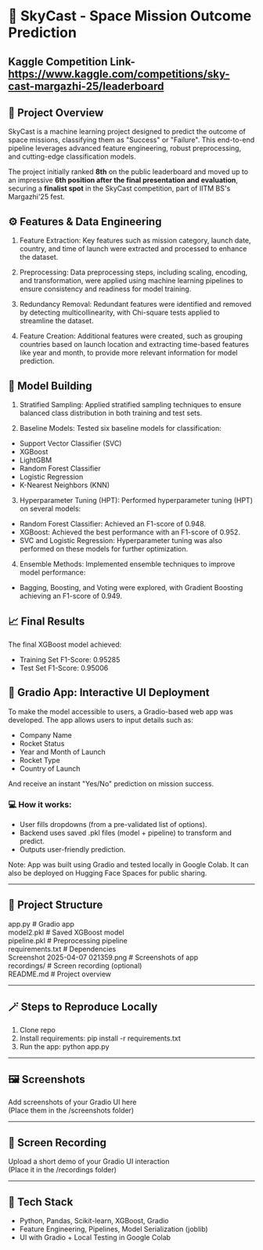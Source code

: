 # 🚀 SkyCast - Space Mission Outcome Prediction

## Kaggle Competition Link- https://www.kaggle.com/competitions/sky-cast-margazhi-25/leaderboard


## 📝 Project Overview 
SkyCast is a machine learning project designed to predict the outcome of space missions, classifying them as "Success" or "Failure". This end-to-end pipeline leverages advanced feature engineering, robust preprocessing, and cutting-edge classification models.

The project initially ranked **8th** on the public leaderboard and moved up to an impressive **6th position after the final presentation and evaluation**, securing a **finalist spot** in the SkyCast competition, part of IITM BS's Margazhi'25 fest.



## ⚙️ Features & Data Engineering
1. Feature Extraction: Key features such as mission category, launch date, country, and time of launch were extracted and processed to enhance the dataset.

2. Preprocessing: Data preprocessing steps, including scaling, encoding, and transformation, were applied using machine learning pipelines to ensure consistency and readiness for model training.

3. Redundancy Removal: Redundant features were identified and removed by detecting multicollinearity, with Chi-square tests applied to streamline the dataset.

4. Feature Creation: Additional features were created, such as grouping countries based on launch location and extracting time-based features like year and month, to provide more relevant information for model prediction.

## 🤖 Model Building
1. Stratified Sampling: Applied stratified sampling techniques to ensure balanced class distribution in both training and test sets.

2. Baseline Models: Tested six baseline models for classification:
   
  * Support Vector Classifier (SVC)
  * XGBoost
  * LightGBM
  * Random Forest Classifier
  * Logistic Regression
  * K-Nearest Neighbors (KNN)

3. Hyperparameter Tuning (HPT): Performed hyperparameter tuning (HPT) on several models:

* Random Forest Classifier: Achieved an F1-score of 0.948.
* XGBoost: Achieved the best performance with an F1-score of 0.952.
* SVC and Logistic Regression: Hyperparameter tuning was also performed on these models for further optimization.

4. Ensemble Methods: Implemented ensemble techniques to improve model performance:

* Bagging, Boosting, and Voting were explored, with Gradient Boosting achieving an F1-score of 0.949.

## 📈 Final Results
The final XGBoost model achieved:

* Training Set F1-Score: 0.95285
* Test Set F1-Score: 0.95006


## 🧪 Gradio App: Interactive UI Deployment  

To make the model accessible to users, a Gradio-based web app was developed. The app allows users to input details such as:

- Company Name
- Rocket Status
- Year and Month of Launch
- Rocket Type
- Country of Launch

And receive an instant "Yes/No" prediction on mission success.

### 💻 How it works:

- User fills dropdowns (from a pre-validated list of options).
- Backend uses saved .pkl files (model + pipeline) to transform and predict.
- Outputs user-friendly prediction.

Note: App was built using Gradio and tested locally in Google Colab. It can also be deployed on Hugging Face Spaces for public sharing.

---

## 📁 Project Structure

app.py                  # Gradio app  
model2.pkl              # Saved XGBoost model  
pipeline.pkl            # Preprocessing pipeline  
requirements.txt        # Dependencies  
Screenshot 2025-04-07 021359.png          # Screenshots of app  
recordings/             # Screen recording (optional)  
README.md               # Project overview  

---

## 🪄 Steps to Reproduce Locally

1. Clone repo
2. Install requirements:
   pip install -r requirements.txt
3. Run the app:
   python app.py

---

## 🖼️ Screenshots

Add screenshots of your Gradio UI here  
(Place them in the /screenshots folder)

---

## 🎥 Screen Recording

Upload a short demo of your Gradio UI interaction  
(Place it in the /recordings folder)

---

## 🧠 Tech Stack

- Python, Pandas, Scikit-learn, XGBoost, Gradio
- Feature Engineering, Pipelines, Model Serialization (joblib)
- UI with Gradio + Local Testing in Google Colab

